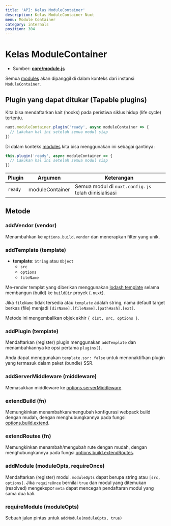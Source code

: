 ```yaml
---
title: 'API: Kelas ModuleContainer'
description: Kelas ModuleContainer Nuxt
menu: Module Container
category: internals
position: 304
---
```


# Kelas ModuleContainer

- Sumber: **[core/module.js](https://github.com/nuxt/nuxt.js/blob/dev/packages/core/src/module.js)**

Semua [modules](/guide/modules) akan dipanggil di dalam konteks dari instansi `ModuleContainer`.

## Plugin yang dapat ditukar (Tapable plugins)

Kita bisa mendaftarkan kait (hooks) pada peristiwa siklus hidup (life cycle) tertentu.

```js
nuxt.moduleContainer.plugin('ready', async moduleContainer => {
  // Lakukan hal ini setelah semua modul siap
})
```

Di dalam konteks [modules](/guide/modules) kita bisa menggunakan ini sebagai gantinya:

```js
this.plugin('ready', async moduleContainer => {
  // Lakukan hal ini setelah semua modul siap
})
```

| Plugin  | Argumen         | Keterangan                                           |
| ------- | --------------- | ---------------------------------------------------- |
| `ready` | moduleContainer | Semua modul di `nuxt.config.js` telah diinisialisasi |

## Metode

### addVendor (vendor)

Menambahkan ke `options.build.vendor` dan menerapkan filter yang unik.

### addTemplate (template)

- **template**: `String` atau `Object`
  - `src`
  - `options`
  - `fileName`

Me-render templat yang diberikan menggunakan [lodash template](https://lodash.com/docs/4.17.4#template) selama membangun (build) ke `buildDir` proyek (`.nuxt`).

Jika `fileName` tidak tersedia atau `template` adalah string, nama default target berkas (file) menjadi `[dirName].[fileName].[pathHash].[ext]`.

Metode ini mengembalikan objek akhir `{ dist, src, options }`.

### addPlugin (template)

Mendaftarkan (register) plugin menggunakan `addTemplate` dan menambahkannya ke opsi pertama `plugins[]`.

Anda dapat menggunakan `template.ssr: false` untuk menonaktifkan plugin yang termasuk dalam paket (bundle) SSR.

### addServerMiddleware (middleware)

Memasukkan middleware ke [options.serverMiddleware](/api/configuration-servermiddleware).

### extendBuild (fn)

Memungkinkan menambahkan/mengubah konfigurasi webpack build dengan mudah, dengan menghubungkannya pada fungsi [options.build.extend](/api/configuration-build#extend).

### extendRoutes (fn)

Memungkinkan menambah/mengubah rute dengan mudah, dengan menghubungkannya pada fungsi [options.build.extendRoutes](/api/configuration-router#extendroutes).

### addModule (moduleOpts, requireOnce)

Mendaftarkan (register) modul. `moduleOpts` dapat berupa string atau `[src, options]`. Jika `requireOnce` bernilai `true` dan modul yang ditemukan (resolved) mengekspor `meta` dapat mencegah pendaftaran modul yang sama dua kali.

### requireModule (moduleOpts)

Sebuah jalan pintas untuk `addModule(moduleOpts, true)`
